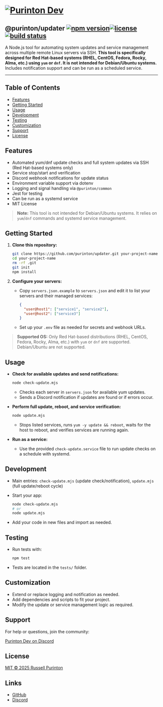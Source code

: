 # [![Purinton Dev](https://purinton.us/logos/brand.png)](https://discord.gg/QSBxQnX7PF)

## @purinton/updater [![npm version](https://img.shields.io/npm/v/@purinton/updater.svg)](https://www.npmjs.com/package/@purinton/updater)[![license](https://img.shields.io/github/license/purinton/updater.svg)](LICENSE)[![build status](https://github.com/purinton/updater/actions/workflows/nodejs.yml/badge.svg)](https://github.com/purinton/updater/actions)

A Node.js tool for automating system updates and service management across multiple remote Linux servers via SSH. **This tool is specifically designed for Red Hat-based systems (RHEL, CentOS, Fedora, Rocky, Alma, etc.) using `yum` or `dnf`. It is not intended for Debian/Ubuntu systems.** Includes notification support and can be run as a scheduled service.

---

## Table of Contents

- [Features](#features)
- [Getting Started](#getting-started)
- [Usage](#usage)
- [Development](#development)
- [Testing](#testing)
- [Customization](#customization)
- [Support](#support)
- [License](#license)

## Features

- Automated yum/dnf update checks and full system updates via SSH (Red Hat-based systems only)
- Service stop/start and verification
- Discord webhook notifications for update status
- Environment variable support via dotenv
- Logging and signal handling via `@purinton/common`
- Jest for testing
- Can be run as a systemd service
- MIT License

> **Note:** This tool is not intended for Debian/Ubuntu systems. It relies on `yum`/`dnf` commands and systemd service management.

## Getting Started

1. **Clone this repository:**

   ```bash
   git clone https://github.com/purinton/updater.git your-project-name
   cd your-project-name
   rm -rf .git
   git init
   npm install
   ```

2. **Configure your servers:**
   - Copy `servers.json.example` to `servers.json` and edit it to list your servers and their managed services:

     ```json
     {
       "user@host1": ["service1", "service2"],
       "user@host2": ["service3"]
     }
     ```

   - Set up your `.env` file as needed for secrets and webhook URLs.

> **Supported OS:** Only Red Hat-based distributions (RHEL, CentOS, Fedora, Rocky, Alma, etc.) with `yum` or `dnf` are supported. Debian/Ubuntu are not supported.

## Usage

- **Check for available updates and send notifications:**

  ```bash
  node check-update.mjs
  ```

  - Checks each server in `servers.json` for available yum updates.
  - Sends a Discord notification if updates are found or if errors occur.

- **Perform full update, reboot, and service verification:**

  ```bash
  node update.mjs
  ```

  - Stops listed services, runs `yum -y update && reboot`, waits for the host to reboot, and verifies services are running again.

- **Run as a service:**
  - Use the provided `check-update.service` file to run update checks on a schedule with systemd.

## Development

- Main entries: `check-update.mjs` (update check/notification), `update.mjs` (full update/reboot cycle)
- Start your app:

  ```bash
  node check-update.mjs
  # or
  node update.mjs
  ```

- Add your code in new files and import as needed.

## Testing

- Run tests with:

  ```bash
  npm test
  ```

- Tests are located in the `tests/` folder.

## Customization

- Extend or replace logging and notification as needed.
- Add dependencies and scripts to fit your project.
- Modify the update or service management logic as required.

## Support

For help or questions, join the community:

[Purinton Dev on Discord](https://discord.gg/QSBxQnX7PF)

## License

[MIT © 2025 Russell Purinton](LICENSE)

## Links

- [GitHub](https://github.com/purinton/updater)
- [Discord](https://discord.gg/QSBxQnX7PF)
